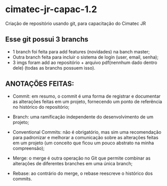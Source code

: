 # cimatec-jr-capac-1.2
Criação de repositório usando git, para capacitação do Cimatec JR

## Esse git possui 3 branchs
* 1 branch foi feita para add features (novidades) na banch master;
* Outra branch feita para incluir o sistema de login (user, email, senha);
* 3 imgs foram add ao repositório + arquivo pdf(nennhum dado dentro dele) (todas as branchs possuem isso).

## ANOTAÇÕES FEITAS:
* Commit: em resumo, o commit é uma forma de registrar e documentar as alterações feitas em um projeto, fornecendo um ponto de referência no histórico do repositório;

* Branch: uma ramificação independente do desenvolvimento de um projeto;

* Conventional Commits: não é obrigatório, mas sim uma recomendação para padronizar e melhorar a comunicação sobre as alterações feitas em um projeto (um conceito que ficou um pouco abstrato na minha compreensão);

* Merge: o merge é outra operação no Git que permite combinar as alterações de diferentes branches em uma única branch;

* Rebase: ao contrário do merge, o rebase reescreve o histórico dos commits.


